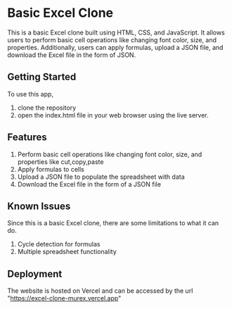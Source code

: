 # Basic Excel Clone
This is a basic Excel clone built using HTML, CSS, and JavaScript.
It allows users to perform basic cell operations like changing font color, size, and properties.
Additionally, users can apply formulas, upload a JSON file, and download the Excel file in the form of JSON.

## Getting Started
To use this app, 
1) clone the repository
2) open the index.html file in your web browser using the live server.

## Features
1) Perform basic cell operations like changing font color, size, and properties like cut,copy,paste
2) Apply formulas to cells
3) Upload a JSON file to populate the spreadsheet with data
4) Download the Excel file in the form of a JSON file

## Known Issues
Since this is a basic Excel clone, there are some limitations to what it can do.
1) Cycle detection for formulas
2) Multiple spreadsheet functionality

## Deployment
The website is hosted on Vercel and can be accessed by the url "https://excel-clone-murex.vercel.app"
